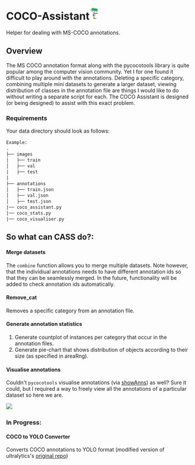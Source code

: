 # COCO-Assistant<img src="rep_images/coco.png" height="40">

Helper for dealing with MS-COCO annotations. 

## Overview
The MS COCO annotation format along with the pycocotools library is quite popular among the computer vision community. Yet I for one found it difficult to play around with the annotations. Deleting a specific category, combining multiple mini datasets to generate a larger dataset, viewing distribution of classes in the annotation file are things I would like to do without writing a separate script for each. The COCO Assistant is designed (or being designed) to assist with this exact problem.

### Requirements
Your data directory should look as follows:

```
Example:
.
├── images
│   ├── train
│   ├── val
|   ├── test
|   
├── annotations
│   ├── train.json
│   ├── val.json
│   ├── test.json
|── coco_assistant.py
|── coco_stats.py
|── coco_visualiser.py

``` 

## So what can CASS do?:

#### Merge datasets

The `combine` function allows you to merge  multiple datasets. Note however, that the individiual annotations needs to have different annotation ids so that they can be seamlessly merged. In the future, functionality will be added to check annotation ids automatically.

#### Remove_cat

Removes a specific category from an annotation file.

#### Generate annotation statistics

1. Generate countplot of instances per category that occur in the annotation files.
2. Generate pie-chart that shows distribution of objects according to their size (as specified in areaRng).

#### Visualise annotations

Couldn't `pycocotools` visualise annotations (via [showAnns](https://github.com/cocodataset/cocoapi/blob/636becdc73d54283b3aac6d4ec363cffbb6f9b20/PythonAPI/pycocotools/coco.py#L233)) as well? Sure it could, but I required a way to freely view all the annotations of a particular dataset so here we are.

![](./rep_images/visualiser.gif)

### In Progress: 
#### COCO to YOLO Converter

Converts COCO annotations to YOLO format (modified version of ultralytics's [original repo](https://github.com/ultralytics/COCO2YOLO))
